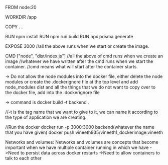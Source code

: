 FROM node:20           

WORKDIR /app

COPY . .

RUN npm install
RUN npm run build
RUN npx prisma generate

EXPOSE 3000
//all the above runs when we start or create the image.

CMD ["node", "dist/index.js"]
//all the above of cmd runs when we create an image
//whatever we have written after the cmd runs when we start the container.
//cmd means what will start after the container starts.


-> Do not allow the node modules into the docker file, either delete the node modules or create the .dockerignore file at the top level and add 
node_modules
dist
and all the things that we do not want to copy over to the docker file, add into the .dockerignore file

-> command is docker build -t backend .

//-t is the tag name that we want to give to it, we can name it according to the type of application we are creating.


//Run the docker
 docker run -p 3000:3000 backend(whatever the name that you have given)
docker push vineeth935/vineeth1_dockerimage:vineeth 

Networks and volumes:
Networks and volumes are concepts that become important when we have multiple container running in which we have
->Need to persist data across docker restarts
->Need to allow containers to talk to each other
